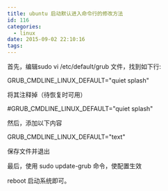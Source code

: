 ```yaml
---
title: ubuntu 启动默认进入命令行的修改方法
id: 116
categories:
  - linux
date: 2015-09-02 22:10:16
tags:
---
```


首先，编辑sudo vi /etc/default/grub 文件，找到如下行:

GRUB_CMDLINE_LINUX_DEFAULT="quiet splash"

将其注释掉（待恢复时可用）

#GRUB_CMDLINE_LINUX_DEFAULT="quiet splash"

然后，添加以下内容

GRUB_CMDLINE_LINUX_DEFAULT="text"

保存文件并退出

最后，使用 sudo update-grub 命令，使配置生效

reboot 启动系统即可。
